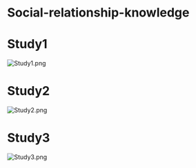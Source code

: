 # Social-relationship-knowledge
# Study1
![Study1.png](graph/Study1.png)
# Study2
![Study2.png](graph/Study2.png)
# Study3
![Study3.png](graph/Study3.png)
